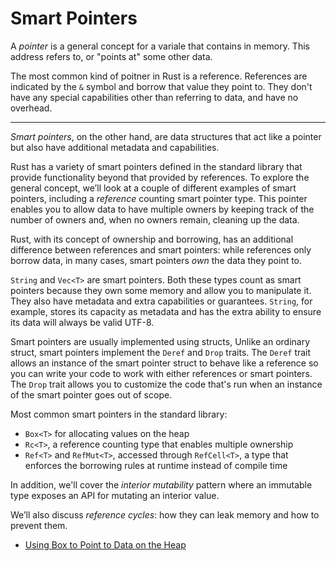 # Smart Pointers

A *pointer* is a general concept  for a variale that contains in memory. This address refers to, or "points at" some other data.

The most common kind of poitner in Rust is a reference. References are indicated by the `&` symbol and borrow that value they point to. They don't have any special capabilities other than referring to data, and have no overhead.

----------

*Smart pointers*, on the other hand, are data structures that act like a pointer but also have additional metadata and capabilities. 

Rust has a variety of smart pointers defined in the standard library that provide functionality beyond that provided by references. To explore the general concept, we’ll look at a couple of different examples of smart pointers, including a *reference* counting smart pointer type. This pointer enables you to allow data to have multiple owners by keeping track of the number of owners and, when no owners remain, cleaning up the data.

Rust, with its concept of ownership and borrowing, has an additional difference between references and smart pointers: while references only borrow data, in many cases, smart pointers *own* the data they point to.

`String` and `Vec<T>` are smart pointers. Both these types count as smart pointers because they own some memory and allow you to manipulate it. They also have metadata and extra capabilities or guarantees. `String`, for example, stores its capacity as metadata and has the extra ability to ensure its data will always be valid UTF-8.

Smart pointers are usually implemented using structs, Unlike an ordinary struct, smart pointers implement the `Deref` and `Drop` traits. The `Deref` trait allows an instance of the smart pointer struct to behave like a reference so you can write your code to work with either references or smart pointers. The `Drop` trait allows you to customize the code that's run when an instance of the smart pointer goes out of scope.

Most common smart pointers in the standard library:

- `Box<T>` for allocating values on the heap
- `Rc<T>`, a reference counting type that enables multiple ownership
- `Ref<T>` and `RefMut<T>`, accessed through `RefCell<T>`, a type that enforces the borrowing rules at runtime instead of compile time

In addition, we'll cover the *interior mutability* pattern where an immutable type exposes an API for mutating an interior value.

We’ll also discuss *reference cycles*: how they can leak memory and how to prevent them.


- [Using Box to Point to Data on the Heap](101-using-box-to-point-data-on-heap.md)
